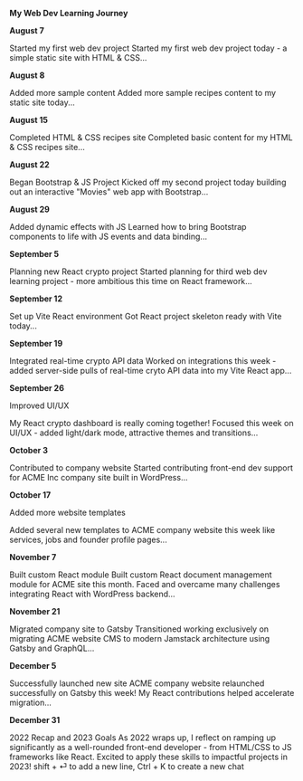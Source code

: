 **My Web Dev Learning Journey**

**August 7**

Started my first web dev project
Started my first web dev project today - a simple static site with HTML & CSS...

**August 8**

Added more sample content
Added more sample recipes content to my static site today...

**August 15**

Completed HTML & CSS recipes site
Completed basic content for my HTML & CSS recipes site...

**August 22**

Began Bootstrap & JS Project
Kicked off my second project today building out an interactive "Movies" web app with Bootstrap...

**August 29**

Added dynamic effects with JS
Learned how to bring Bootstrap components to life with JS events and data binding...

**September 5**

Planning new React crypto project
Started planning for third web dev learning project - more ambitious this time on React framework...

**September 12**

Set up Vite React environment
Got React project skeleton ready with Vite today...

**September 19**

Integrated real-time crypto API data
Worked on integrations this week - added server-side pulls of real-time cryto API data into my Vite React app...

**September 26**

Improved UI/UX

My React crypto dashboard is really coming together! Focused this week on UI/UX - added light/dark mode, attractive themes and transitions...

**October 3**

Contributed to company website
Started contributing front-end dev support for ACME Inc company site built in WordPress...

**October 17**

Added more website templates

Added several new templates to ACME company website this week like services, jobs and founder profile pages...

**November 7**

Built custom React module
Built custom React document management module for ACME site this month. Faced and overcame many challenges integrating React with WordPress backend...

**November 21**

Migrated company site to Gatsby
Transitioned working exclusively on migrating ACME website CMS to modern Jamstack architecture using Gatsby and GraphQL...

**December 5**

Successfully launched new site
ACME company website relaunched successfully on Gatsby this week! My React contributions helped accelerate migration...

**December 31**

2022 Recap and 2023 Goals
As 2022 wraps up, I reflect on ramping up significantly as a well-rounded front-end developer - from HTML/CSS to JS frameworks like React. Excited to apply these skills to impactful projects in 2023!
shift + ⏎ to add a new line, Ctrl + K to create a new chat


